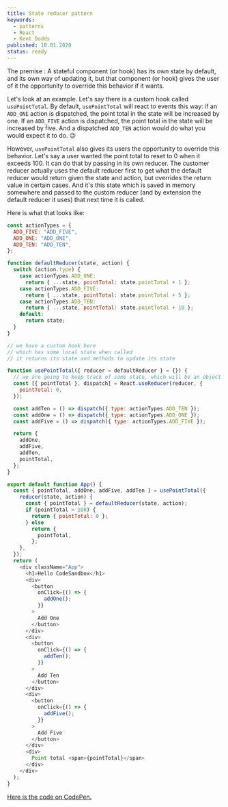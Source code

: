 ```yaml
---
title: State reducer pattern
keywords:
  - patterns
  - React
  - Kent Dodds
published: 10.01.2020
status: ready
---
```


The premise : A stateful component (or hook) has its own state by default, and its own way of updating it, but that component (or hook) gives the user of it the opportunity to override this behavior if it wants.

Let's look at an example. Let's say there is a custom hook called `usePointTotal`. By default, `usePointTotal` will react to events this way: if an `ADD_ONE` action is dispatched, the point total in the state will be increased by one. If an `ADD_FIVE` action is dispatched, the point total in the state will be increased by five. And a dispatched `ADD_TEN` action would do what you would expect it to do. 😉

However, `usePointTotal` also gives its users the opportunity to override this behavior. Let's say a user wanted the point total to reset to 0 when it exceeds 100. It can do that by passing in its _own_ reducer. The customer reducer actually uses the default reducer first to get what the default reducer would return given the state and action, but overrides the return value in certain cases. And it's this state which is saved in memory somewhere and passed to the custom reducer (and by extension the default reducer it uses) that next time it is called.

Here is what that looks like:

```javascript
const actionTypes = {
  ADD_FIVE: "ADD_FIVE",
  ADD_ONE: "ADD_ONE",
  ADD_TEN: "ADD_TEN",
};

function defaultReducer(state, action) {
  switch (action.type) {
    case actionTypes.ADD_ONE:
      return { ...state, pointTotal: state.pointTotal + 1 };
    case actionTypes.ADD_FIVE:
      return { ...state, pointTotal: state.pointTotal + 5 };
    case actionTypes.ADD_TEN:
      return { ...state, pointTotal: state.pointTotal + 10 };
    default:
      return state;
  }
}

// we have a custom hook here
// which has some local state when called
// it returns its state and methods to update its state

function usePointTotal({ reducer = defaultReducer } = {}) {
  // we are going to keep track of some state, which will be an object with the property "point total" on it.
  const [{ pointTotal }, dispatch] = React.useReducer(reducer, {
    pointTotal: 0,
  });

  const addTen = () => dispatch({ type: actionTypes.ADD_TEN });
  const addOne = () => dispatch({ type: actionTypes.ADD_ONE });
  const addFive = () => dispatch({ type: actionTypes.ADD_FIVE });

  return {
    addOne,
    addFive,
    addTen,
    pointTotal,
  };
}

export default function App() {
  const { pointTotal, addOne, addFive, addTen } = usePointTotal({
    reducer(state, action) {
      const { pointTotal } = defaultReducer(state, action);
      if (pointTotal > 100) {
        return { pointTotal: 0 };
      } else
        return {
          pointTotal,
        };
    },
  });
  return (
    <div className="App">
      <h1>Hello CodeSandbox</h1>
      <div>
        <button
          onClick={() => {
            addOne();
          }}
        >
          Add One
        </button>
      </div>
      <div>
        <button
          onClick={() => {
            addTen();
          }}
        >
          Add Ten
        </button>
      </div>
      <div>
        <button
          onClick={() => {
            addFive();
          }}
        >
          Add Five
        </button>
      </div>
      <div>
        Point total <span>{pointTotal}</span>
      </div>
    </div>
  );
}
```

[Here is the code on CodePen.](https://codesandbox.io/dashboard/all/Blog?workspace=162522ac-f6a7-47f3-99c0-5d08f717afc3)
